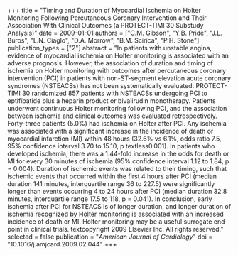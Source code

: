 +++
title = "Timing and Duration of Myocardial Ischemia on Holter Monitoring Following Percutaneous Coronary Intervention and Their Association With Clinical Outcomes (a PROTECT-TIMI 30 Substudy Analysis)"
date = 2009-01-01
authors = ["C.M. Gibson", "Y.B. Pride", "J.L. Buros", "L.N. Ciaglo", "D.A. Morrow", "B.M. Scirica", "P.H. Stone"]
publication_types = ["2"]
abstract = "In patients with unstable angina, evidence of myocardial ischemia on Holter monitoring is associated with an adverse prognosis. However, the association of duration and timing of ischemia on Holter monitoring with outcomes after percutaneous coronary intervention (PCI) in patients with non-ST-segment elevation acute coronary syndromes (NSTEACSs) has not been systematically evaluated. PROTECT-TIMI 30 randomized 857 patients with NSTEACSs undergoing PCI to eptifibatide plus a heparin product or bivalirudin monotherapy. Patients underwent continuous Holter monitoring following PCI, and the association between ischemia and clinical outcomes was evaluated retrospectively. Forty-three patients (5.0%) had ischemia on Holter after PCI. Any ischemia was associated with a significant increase in the incidence of death or myocardial infarction (MI) within 48 hours (32.6% vs 6.1%, odds ratio 7.5, 95% confidence interval 3.70 to 15.10, p textless0.001). In patients who developed ischemia, there was a 1.44-fold increase in the odds for death or MI for every 30 minutes of ischemia (95% confidence interval 1.12 to 1.84, p = 0.004). Duration of ischemic events was related to their timing, such that ischemic events that occurred within the first 4 hours after PCI (median duration 141 minutes, interquartile range 36 to 227.5) were significantly longer than events occurring 4 to 24 hours after PCI (median duration 32.8 minutes, interquartile range 17.5 to 118, p = 0.041). In conclusion, early ischemia after PCI for NSTEACS is of longer duration, and longer duration of ischemia recognized by Holter monitoring is associated with an increased incidence of death or MI. Holter monitoring may be a useful surrogate end point in clinical trials. textcopyright 2009 Elsevier Inc. All rights reserved."
selected = false
publication = "*American Journal of Cardiology*"
doi = "10.1016/j.amjcard.2009.02.044"
+++

